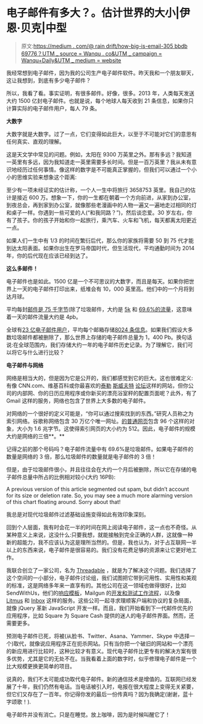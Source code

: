 # 电子邮件有多大？。估计世界的大小|伊恩·贝克|中型

> 原文:[https://medium . com/@ rain drift/how-big-is-email-305 bbdb 69776？UTM _ source = Wanqu . co&UTM _ campaign = Wanqu+Daily&UTM _ medium = website](https://medium.com/@raindrift/how-big-is-email-305bbdb69776?utm_source=wanqu.co&utm_campaign=Wanqu+Daily&utm_medium=website)

我经常想到电子邮件，因为我的公司生产电子邮件软件。昨天我和一个朋友聊天，这让我想到，到底有多少电子邮件？

所以，我看了看。事实证明，有很多邮件。好像，很多。2013 年，人类每天发送大约 1500 亿封电子邮件。也就是说，每个地球人每天收到 21 条信息，如果你只计算实际的电子邮件用户，每人 79 条。

**大数字**

大数字就是大数字。过了一点，它们变得如此巨大，以至于不可能对它们的意思有任何真实、直观的理解。

这是天文学中常见的问题。例如，太阳在 9300 万英里之外。那有多远？我知道一英里有多远，因为我知道走一英里需要多长时间。但是一百万英里？我从未有意识地经历过任何事情。像这样的数字是不可能真正掌握的，但我们可以通过一个小小的思维实验来想象这个距离:

至少有一项未经证实的估计称，一个人一生中将旅行 3658753 英里。我自己的估计是接近 600 万。想象一下，你的一生都在朝着一个方向前进，从家到办公室，到夜总会，再到家到办公室，就像那些老漫画中的人物一遍又一遍地走过相同的灯和桌子一样。你遇到一些可爱的人(“和我同路？”)，然后谈恋爱。30 岁左右，你有了孩子。你的孩子开始和你一起旅行，乘汽车、火车和飞机，每天都离太阳更近一点。

如果人们一生中有 1/3 的时间在繁衍后代，那么你的家族将需要 50 到 75 代才能到达太阳表面。如果你出生在罗马帝国时代，但生活现代，平均通勤时间为 2014 年，你的后代现在应该已经到达了。

**这么多邮件！**

电子邮件也是如此。1500 亿是一个不可思议的大数字，而且是每天。如果你把世界上一天的电子邮件打印出来，纸堆会有 10，000 英里高。他们中的一个月将到达月球。

平均每封[邮件是 75 千字节](http://email.about.com/od/emailstatistics/f/What_is_the_Average_Size_of_an_Email_Message.htm)(除了垃圾邮件，大约是 [5k](https://www3.trustwave.com/support/labs/spam_statistics.asp) 和 [69.6%的流量](http://securelist.com/analysis/kaspersky-security-bulletin/58274/kaspersky-security-bulletin-spam-evolution-2013/)，这意味着一天的邮件流量大约是 4pb。

全球有[23 亿电子邮件用户](http://www.radicati.com/wp/wp-content/uploads/2012/10/Email-Market-2012-2016-Executive-Summary.pdf)，平均每个邮箱存储[8024 条信息](http://pando.com/2013/04/05/the-truth-about-email-whats-a-normal-inbox/)。如果我们假设大多数垃圾邮件都被删除了，那么世界上存储的电子邮件总量为 1，400 Pb。换句话说:在全球范围内，我们存储大约一年的电子邮件历史记录。为了理解它，我们可以将它与什么进行比较？

**电子邮件与网络**

网络是相当大的，但是因为它是公开的，我们都感觉到它的巨大。这也很难定义:有像 CNN.com、维基百科或你最喜欢的[泰勒](http://taylorswift.com/community) [斯威夫特](http://www.taylorswiftweb.net/forum/) [论坛](http://www.reddit.com/r/taylorswift)这样的网站，但你公司的内部网、你的日历应用程序或你新买的漂亮浴室秤的配置页面呢？此外，有了 Gmail 这样的服务，网络也包含了世界上大多数的电子邮件。

对网络的一个很好的定义可能是，“你可以通过搜索找到的东西。”研究人员称之为索引网络。谷歌称网络包含 30 万亿个唯一网址。[的普通网页](http://www.websiteoptimization.com/speed/tweak/average-web-page/)包含 96 个这样的对象，大小为 1.6 兆字节。这使得索引网页的大小约为 512。因此，电子邮件的规模大约是网络的三倍**。**



记得之前的那个号码吗？电子邮件流量中有 69.6%是垃圾邮件。如果电子邮件的数量是网络的 3 倍，那么垃圾邮件的数量就是电子邮件的 3 倍！



但是，由于垃圾邮件很小，并且往往会在大约一个月后被删除，所以它在存储的电子邮件总量中所占的比例相对较小(大约 16PB):



A previous version of this article segmented out spam, but didn’t account for its size or deletion rate. So, you may see a much more alarming version of this chart floating around. Sorry about that!



我总是对现代垃圾邮件过滤基础设施变得如此有效印象深刻。

回到个人层面，我有时会花一半的时间在网上阅读电子邮件，这一点也不奇怪。从某种意义上来说，这没什么:只要我想，就能接触到完全正确的人群，这就像一种新的超能力，我不应该认为这是理所当然的。但是，我也认为，对于占互联网一半以上的东西来说，电子邮件是很容易的。我们没有花费足够的资源来让它更好地工作。

我联合创立了一家公司，名为 [Threadable](https://threadable.com/) ，就是为了解决这个问题。我们选择了这个空间的一小部分，电子邮件讨论组，我们试图把它带到可用性、实用性和美观的标准，这是网络多年来一直享有的。其他公司在这一领域也做得很好，比如 SendWithUs，他们的[响应模板](https://www.sendwithus.com/resources/templates)，Mailgun 的[开发和测试工作流程](http://blog.mailgun.com/transactional-html-email-templates/)，以及像 [Litmus](https://litmus.com/) 和 [Inbox](https://www.inboxapp.com/) 这样的服务。这些公司一起寻求理顺客户端和协议的复杂局面，就像 jQuery 革新 JavaScript 开发一样。而且，我们开始看到下一代邮件优先的应用程序，比如 Square 为 Square Cash 提供的迷人的电子邮件界面。然而，还需要更多。

预测电子邮件已死，将被(从脸书、Twitter、Asana、Yammer、Skype 中选择一个)取代，就像说应用程序正在扼杀网站。只有当你把一个破旧的网站和一个漂亮的新应用进行比较时，这种比较才有意义。现代电子邮件比更专有的解决方案有很多优势，尤其是它的无处不在。当我看着上面的数字时，似乎修理电子邮件是一个比大规模更换更简单的项目。

说真的，我们不太可能成功取代电子邮件。新的通信技术是增值的。互联网已经发展了十年，我们仍然有电话。当电话被引入时，电报在很大程度上变得无关紧要，但它们又存在了一百年。你记得你发的最后一份传真吗？因为我确定(谢谢，蓝十字颂歌！).

电子邮件并没有消亡。只是在睡觉。放上咖啡，因为是时候叫醒它了！



